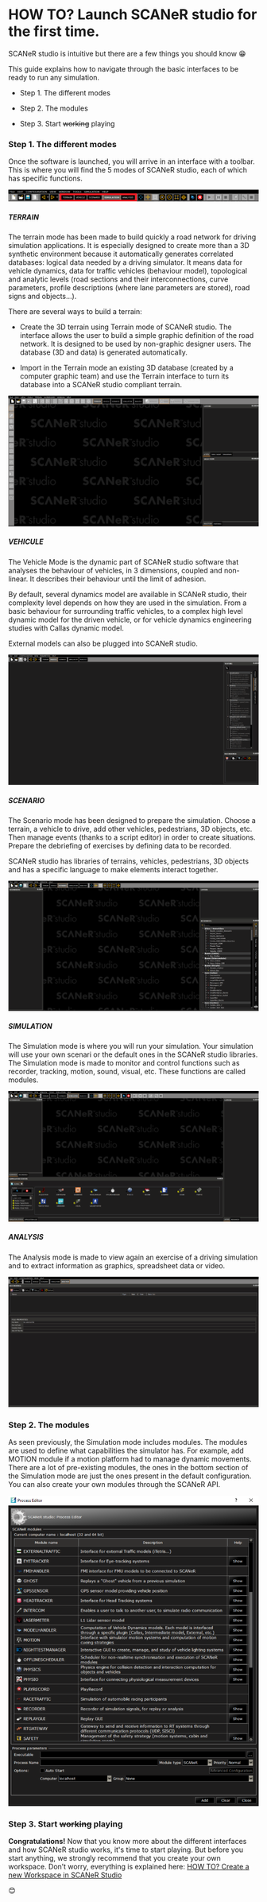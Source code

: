 # HOW TO? Launch SCANeR studio for the first time.

SCANeR studio is intuitive but there are a few things you should know 😁

This guide explains how to navigate through the basic interfaces to be ready to run any simulation.

- Step 1. The different modes

- Step 2. The modules

- Step 3. Start ~~working~~ playing



### Step 1. The different modes

Once the software is launched, you will arrive in an interface with a toolbar. This is where you will find the 5 modes of SCANeR studio, each of which has specific functions.

![Toolbar](./assets/Toolbar.PNG)



##### TERRAIN

The terrain mode has been made to build quickly a road network for driving simulation applications. It is especially designed to create more than a 3D synthetic environment because it automatically generates correlated databases: logical data needed by a driving simulator. It means data for vehicle dynamics, data for traffic vehicles (behaviour model), topological and analytic levels (road sections and their interconnections, curve parameters, profile descriptions (where lane parameters are stored), road signs and objects…).

There are several ways to build a terrain:

- Create the 3D terrain using Terrain mode of SCANeR studio. The interface allows the user to build a simple graphic definition of the road network. It is designed to be used by non-graphic designer users. The database (3D and data) is generated automatically.

- Import in the Terrain mode an existing 3D database (created by a computer graphic team) and use the Terrain interface to turn its database into a SCANeR studio compliant terrain.

![TERRAIN](./assets/TERRAIN.png)



##### VEHICULE

The Vehicle Mode is the dynamic part of SCANeR studio software that analyses the behaviour of vehicles, in 3 dimensions, coupled and non-linear. It describes their behaviour until the limit of adhesion.

By default, several dynamics model are available in SCANeR studio, their complexity level depends on how they are used in the simulation. From a basic behaviour for surrounding traffic vehicles, to a complex high level dynamic model for the driven vehicle, or for vehicle dynamics engineering studies with Callas dynamic model.

External models can also be plugged into SCANeR studio.

![VEHICULE](./assets/VEHICULE.png)



##### SCENARIO

The Scenario mode has been designed to prepare the simulation. Choose a terrain, a vehicle to drive, add other vehicles, pedestrians, 3D objects, etc. Then manage events (thanks to a script editor) in order to create situations. Prepare the debriefing of exercises by defining data to be recorded.

SCANeR studio has libraries of terrains, vehicles, pedestrians, 3D objects and has a specific language to make elements interact together.

![SCENARIO](./assets/SCENARIO.png)



##### SIMULATION

The Simulation mode is where you will run your simulation. Your simulation will use your own scenari or the default ones in the SCANeR studio libraries. The Simulation mode is made to monitor and control functions such as recorder, tracking, motion, sound, visual, etc. These functions are called modules.

![SIMULATION](./assets/SIMULATION.png)



##### ANALYSIS

The Analysis mode is made to view again an exercise of a driving simulation and to extract information as graphics, spreadsheet data or video.

![ANALYSIS](./assets/ANALYSIS.png)



### Step 2. The modules

As seen previously, the Simulation mode includes modules. The modules are used to define what capabilities the simulator has. For example, add MOTION module if a motion platform had to manage dynamic movements. There are a lot of pre-existing modules, the ones in the bottom section of the Simulation mode are just the ones present in the default configuration. You can also create your own modules through the SCANeR API.

![MoreModules](./assets/MoreModules.png)



### Step 3. Start ~~working~~ playing

**Congratulations!** Now that you know more about the different interfaces and how SCANeR studio works, it's time to start playing. But before you start anything, we strongly recommend that you create your own workspace. Don’t worry, everything is explained here: [HOW TO? Create a new Workspace in SCANeR Studio](https://github.com/AVSGuillaume/Samples-Pack/blob/Pages/Pages/HT_Create_custom_work_environment/HT_Create_A_New_Workspace.md) 

😊
